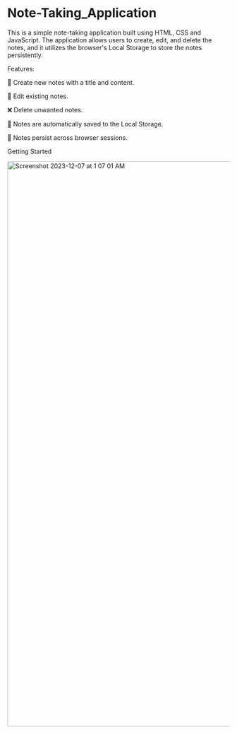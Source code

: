 # Note-Taking_Application

This is a simple note-taking application built using HTML, CSS and JavaScript. The application allows users to create, edit, and delete the notes, and it utilizes the browser's Local Storage to store the notes persistently.

Features:

 🚀 Create new notes with a title and content.
 
 🚀 Edit existing notes.
 
 ❌ Delete unwanted notes.
 
 💾 Notes are automatically saved to the Local Storage.
 
 💾 Notes persist across browser sessions.
 
 
 Getting Started 
 
<img width="1280" alt="Screenshot 2023-12-07 at 1 07 01 AM" src="https://github.com/khushi-kumari22/Note-Taking_Application/assets/119166889/b4cdef92-2943-4686-b248-911f9e8e3ef7">

 

